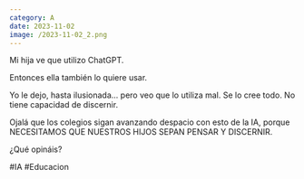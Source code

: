 ```yaml
--- 
category: A 
date: 2023-11-02 
image: /2023-11-02_2.png 
--- 
```


Mi hija ve que utilizo ChatGPT.

Entonces ella también lo quiere usar.

Yo le dejo, hasta ilusionada... pero veo que lo utiliza mal. Se lo cree todo. No tiene capacidad de discernir. 

Ojalá que los colegios sigan avanzando despacio con esto de la IA, porque NECESITAMOS QUE NUESTROS HIJOS SEPAN PENSAR Y DISCERNIR. 

¿Qué opináis?

#IA #Educacion